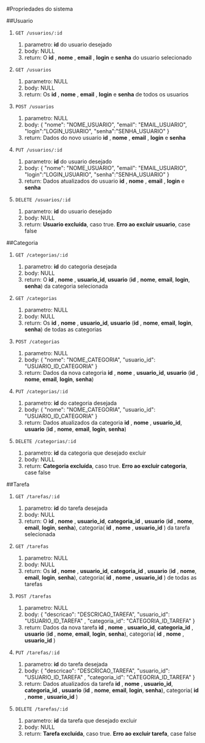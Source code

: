#Propriedades do sistema


##Usuario


1.  `GET /usuarios/:id`
    1. parametro: **id** do usuario desejado
    2. body: NULL
    3. return: O **id** , **nome** , **email** , **login** e **senha** do usuario selecionado

2.  `GET /usuarios`
    1. parametro: NULL
    2. body: NULL
    3. return: Os **id** , **nome** , **email** , **login** e **senha** de todos os usuarios

3.  `POST /usuarios`
    1. parametro: NULL
    2. body: { "nome": "NOME_USUARIO", "email": "EMAIL_USUARIO", "login":"LOGIN_USUARIO", "senha":"SENHA_USUARIO" }
    3. return: Dados do novo usuario **id** , **nome** , **email** , **login** e **senha**

4.  `PUT /usuarios/:id`
    1. parametro: **id** do usuario desejado
    2. body: { "nome": "NOME_USUARIO", "email": "EMAIL_USUARIO", "login":"LOGIN_USUARIO", "senha":"SENHA_USUARIO" }
    3. return: Dados atualizados do usuario **id** , **nome** , **email** , **login** e **senha**

5.  `DELETE /usuarios/:id`
    1. parametro: **id** do usuario desejado
    2. body: NULL
    3. return: **Usuario excluída**, caso true. **Erro ao excluir usuario**, case false


##Categoria


1.  `GET /categorias/:id`
    1. parametro: **id** do categoria desejada
    2. body: NULL
    3. return: O **id** , **nome** , **usuario_id**, **usuario** (**id** , **nome**, **email**, **login**, **senha**) da categoria selecionada

2.  `GET /categorias`
    1. parametro: NULL
    2. body: NULL
    3. return: Os **id** , **nome** , **usuario_id**, **usuario** (**id** , **nome**, **email**, **login**, **senha**) de todas as categorias

3.  `POST /categorias`
    1. parametro: NULL
    2. body: { "nome": "NOME_CATEGORIA", "usuario_id": "USUARIO_ID_CATEGORIA" }
    3. return: Dados da nova categoria **id** , **nome** , **usuario_id**, **usuario** (**id** , **nome**, **email**, **login**, **senha**)

4.  `PUT /categorias/:id`
    1. parametro: **id** do categoria desejada
    2. body: { "nome": "NOME_CATEGORIA", "usuario_id": "USUARIO_ID_CATEGORIA" }
    3. return: Dados atualizados da categoria **id** , **nome** , **usuario_id**, **usuario** (**id** , **nome**, **email**, **login**, **senha**)

5.  `DELETE /categorias/:id`
    1. parametro: **id** da categoria que desejado excluir
    2. body: NULL
    3. return: **Categoria excluída**, caso true. **Erro ao excluir categoria**, case false

##Tarefa


1.  `GET /tarefas/:id`
    1. parametro: **id** do tarefa desejada
    2. body: NULL
    3. return: O **id** , **nome** , **usuario_id**, **categoria_id** , **usuario** (**id** , **nome**, **email**, **login**, **senha**), categoria( **id** , **nome** , **usuario_id** )  da tarefa selecionada

2.  `GET /tarefas`
    1. parametro: NULL
    2. body: NULL
    3. return: Os **id** , **nome** , **usuario_id**, **categoria_id** , **usuario** (**id** , **nome**, **email**, **login**, **senha**), categoria( **id** , **nome** , **usuario_id** ) de todas as tarefas

3.  `POST /tarefas`
    1. parametro: NULL
    2. body: { "descricao": "DESCRICAO_TAREFA", "usuario_id": "USUARIO_ID_TAREFA" , "categoria_id": "CATEGORIA_ID_TAREFA" }
    3. return: Dados da nova tarefa **id** , **nome** , **usuario_id**, **categoria_id** , **usuario** (**id** , **nome**, **email**, **login**, **senha**), categoria( **id** , **nome** , **usuario_id** )

4.  `PUT /tarefas/:id`
    1. parametro: **id** do tarefa desejada
    2. body: { "descricao": "DESCRICAO_TAREFA", "usuario_id": "USUARIO_ID_TAREFA" , "categoria_id": "CATEGORIA_ID_TAREFA" }
    3. return: Dados atualizados da tarefa **id** , **nome** , **usuario_id**, **categoria_id** , **usuario** (**id** , **nome**, **email**, **login**, **senha**), categoria( **id** , **nome** , **usuario_id** )

5.  `DELETE /tarefas/:id`
    1. parametro: **id** da tarefa que desejado excluir
    2. body: NULL
    3. return: **Tarefa excluída**, caso true. **Erro ao excluir tarefa**, case false